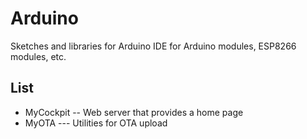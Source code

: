 # Arduino
Sketches and libraries for Arduino IDE for Arduino modules, ESP8266 modules, etc.

## List
* MyCockpit -- Web server that provides a home page
* MyOTA --- Utilities for OTA upload

